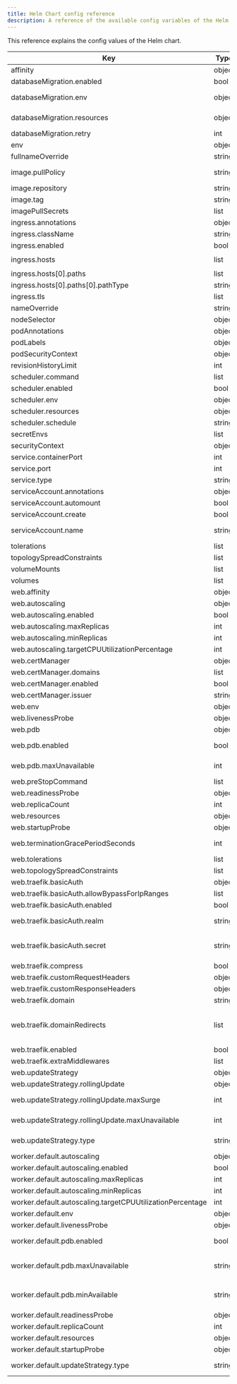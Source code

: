 ```yaml
---
title: Helm Chart config reference
description: A reference of the available config variables of the Helm chart
---
```


This reference explains the config values of the Helm chart.


| Key | Type | Default | Description |
|-----|------|---------|-------------|
| affinity | object | `{}` | Affinity rules for scheduling the pod. |
| databaseMigration.enabled | bool | `false` | Enable or disable database migrations. |
| databaseMigration.env | object | `{}` | Environment variables specific to the database migration container. |
| databaseMigration.resources | object | `{}` | Resource requests and limits for the database migration container. |
| databaseMigration.retry | int | `0` | The number of times to retry the database migration. |
| env | object | `{}` | Environment variables to set in the container. |
| fullnameOverride | string | `""` | Overrides the full name of the chart. |
| image.pullPolicy | string | `"IfNotPresent"` | The policy for pulling the Docker image (e.g., IfNotPresent, Always). |
| image.repository | string | `""` |  |
| image.tag | string | `""` | Overrides the image tag whose default is the chart appVersion. |
| imagePullSecrets | list | `[]` | List of secrets to use for pulling the Docker image. |
| ingress.annotations | object | `{}` | Annotations to add to the ingress resource. |
| ingress.className | string | `""` | The ingress class name. |
| ingress.enabled | bool | `false` | Enable or disable the ingress resource. |
| ingress.hosts | list | `[{"host":"chart-example.local","paths":[{"path":"/","pathType":"ImplementationSpecific"}]}]` | The hostname to use for the ingress. |
| ingress.hosts[0].paths | list | `[{"path":"/","pathType":"ImplementationSpecific"}]` | The path to use for the ingress. |
| ingress.hosts[0].paths[0].pathType | string | `"ImplementationSpecific"` | The type of path (e.g., ImplementationSpecific, Exact, Prefix). |
| ingress.tls | list | `[]` | TLS configuration for the ingress. |
| nameOverride | string | `""` | Overrides the name of the chart. |
| nodeSelector | object | `{}` | Node selector for scheduling the pod. |
| podAnnotations | object | `{}` | Annotations to add to the pod. |
| podLabels | object | `{}` | Labels to add to the pod. |
| podSecurityContext | object | `{}` | Security context for the pod. |
| revisionHistoryLimit | int | `2` | The number of old ReplicaSets to retain. |
| scheduler.command | list | `["/bin/sh","-c","php artisan schedule:run"]` | The command to run the scheduler. |
| scheduler.enabled | bool | `true` | Enable or disable the scheduler. |
| scheduler.env | object | `{}` | Environment variables specific to the scheduler container. |
| scheduler.resources | object | `{}` | Resource requests and limits for the scheduler container. |
| scheduler.schedule | string | `"* * * * *"` | The schedule for the scheduler (e.g., every minute). |
| secretEnvs | list | `[]` | Secret environment variables to set in the container. |
| securityContext | object | `{}` | Security context for the container. |
| service.containerPort | int | `8000` | The port on which the container will listen. |
| service.port | int | `80` | The port on which the service will be exposed. |
| service.type | string | `"ClusterIP"` | The type of service (e.g., ClusterIP, NodePort, LoadBalancer). |
| serviceAccount.annotations | object | `{}` | Annotations to add to the service account. |
| serviceAccount.automount | bool | `true` | Automatically mount a ServiceAccount's API credentials? |
| serviceAccount.create | bool | `true` | Specifies whether a service account should be created. |
| serviceAccount.name | string | `""` | The name of the service account to use. If not set and create is true, a name is generated using the fullname template. |
| tolerations | list | `[]` | Tolerations for scheduling the pod. |
| topologySpreadConstraints | list | `[]` | Topology spread constraints for scheduling the pod. |
| volumeMounts | list | `[]` | Additional volumeMounts on the output Deployment definition. |
| volumes | list | `[]` | Additional volumes on the output Deployment definition. |
| web.affinity | object | `{}` | Affinity rules for the web deployment. |
| web.autoscaling | object | `{"enabled":false,"maxReplicas":100,"minReplicas":1,"targetCPUUtilizationPercentage":80}` | Autoscaling configuration for the web deployment. |
| web.autoscaling.enabled | bool | `false` | Enable or disable autoscaling for the web deployment. |
| web.autoscaling.maxReplicas | int | `100` | The maximum number of replicas for autoscaling. |
| web.autoscaling.minReplicas | int | `1` | The minimum number of replicas for autoscaling. |
| web.autoscaling.targetCPUUtilizationPercentage | int | `80` | The target CPU utilization percentage for autoscaling. |
| web.certManager | object | `{"domains":[],"enabled":false,"issuer":""}` | Cert-Manager configuration for managing TLS certificates. |
| web.certManager.domains | list | `[]` | The domains to use for Cert-Manager. |
| web.certManager.enabled | bool | `false` | Enable or disable Cert-Manager. |
| web.certManager.issuer | string | `""` | The issuer to use for Cert-Manager. |
| web.env | object | `{}` | Environment variables specific to the web container. |
| web.livenessProbe | object | `{}` | Liveness probe configuration for the web container. |
| web.pdb | object | `{"enabled":false,"maxUnavailable":0}` | PodDisruptionBudget configuration for the web deployment. |
| web.pdb.enabled | bool | `false` | Enable or disable the PodDisruptionBudget for the web deployment. |
| web.pdb.maxUnavailable | int | `0` | The maximum number of pods that can be unavailable during a disruption. minAvailable: 1 |
| web.preStopCommand | list | `[]` | Command that runs before the container is terminated. |
| web.readinessProbe | object | `{}` | Readiness probe configuration for the web container. |
| web.replicaCount | int | `1` | The number of replicas for the web deployment. |
| web.resources | object | `{}` | Resource requests and limits for the web container. |
| web.startupProbe | object | `{}` | Startup probe configuration for the web container. |
| web.terminationGracePeriodSeconds | int | `30` | The termination grace period in seconds for the web deployment. |
| web.tolerations | list | `[]` | Tolerations for the web deployment. |
| web.topologySpreadConstraints | list | `[]` | Topology spread constraints for the web deployment. |
| web.traefik.basicAuth | object | `{"allowBypassForIpRanges":[],"enabled":false,"realm":"","secret":""}` | Configuration for basic authentication |
| web.traefik.basicAuth.allowBypassForIpRanges | list | `[]` | List of IP ranges that are allowed to bypass the basic auth. |
| web.traefik.basicAuth.enabled | bool | `false` | Enable or disable basic authentication for Traefik. |
| web.traefik.basicAuth.realm | string | `""` | Basic auth realm (f.e. name of the site that you are restricting access to) |
| web.traefik.basicAuth.secret | string | `""` | Name of the secret that contains the user credentials. See https://doc.traefik.io/traefik/middlewares/http/basicauth/#users for more info |
| web.traefik.compress | bool | `true` | Enable or disable compression for Traefik. |
| web.traefik.customRequestHeaders | object | `{}` | Custom request headers to use for Traefik. |
| web.traefik.customResponseHeaders | object | `{}` | Custom response headers to use for Traefik. |
| web.traefik.domain | string | `""` | The domain to use for Traefik. |
| web.traefik.domainRedirects | list | `[]` | Domains that redirect to the main domain (f.e. redirect www to non-www) Please keep in mind that the certificate need include this domain as well. Example:  - domain: www.some-site.test |
| web.traefik.enabled | bool | `false` | Enable or disable Traefik ingress. |
| web.traefik.extraMiddlewares | list | `[]` | Extra middlewares to use for Traefik. |
| web.updateStrategy | object | `{"rollingUpdate":{"maxSurge":1,"maxUnavailable":0},"type":"RollingUpdate"}` | Update strategy for the web deployment. |
| web.updateStrategy.rollingUpdate | object | `{"maxSurge":1,"maxUnavailable":0}` | Rolling update configuration. |
| web.updateStrategy.rollingUpdate.maxSurge | int | `1` | The maximum number of pods that can be created above the desired number of pods during an update. |
| web.updateStrategy.rollingUpdate.maxUnavailable | int | `0` | The maximum number of pods that can be unavailable during an update. |
| web.updateStrategy.type | string | `"RollingUpdate"` | The update strategy for the web deployment (e.g., RollingUpdate, Recreate). |
| worker.default.autoscaling | object | `{"enabled":false,"maxReplicas":100,"minReplicas":1,"targetCPUUtilizationPercentage":80}` | Autoscaling configuration for the worker deployment. |
| worker.default.autoscaling.enabled | bool | `false` | Enable or disable autoscaling for the worker deployment. |
| worker.default.autoscaling.maxReplicas | int | `100` | The maximum number of replicas for autoscaling. |
| worker.default.autoscaling.minReplicas | int | `1` | The minimum number of replicas for autoscaling. |
| worker.default.autoscaling.targetCPUUtilizationPercentage | int | `80` | The target CPU utilization percentage for autoscaling. |
| worker.default.env | object | `{}` | Environment variables specific to the worker container. |
| worker.default.livenessProbe | object | `{}` | Liveness probe configuration for the worker container. |
| worker.default.pdb.enabled | bool | `false` | Enable or disable the PodDisruptionBudget for the worker deployment. |
| worker.default.pdb.maxUnavailable | string | `nil` | The maximum number of pods that can be unavailable during a disruption. @schema anyOf:   - type: "null"   - type: string   - type: integer @schema |
| worker.default.pdb.minAvailable | string | `nil` | The minimum number of pods that must be available during a disruption. @schema anyOf:   - type: "null"   - type: string   - type: integer @schema |
| worker.default.readinessProbe | object | `{}` | Readiness probe configuration for the worker container. |
| worker.default.replicaCount | int | `1` | The number of replicas for the worker deployment. |
| worker.default.resources | object | `{}` | Resource requests and limits for the worker container. |
| worker.default.startupProbe | object | `{}` | Startup probe configuration for the worker container. |
| worker.default.updateStrategy.type | string | `"Recreate"` | The update strategy for the worker deployment (e.g., RollingUpdate, Recreate). |

